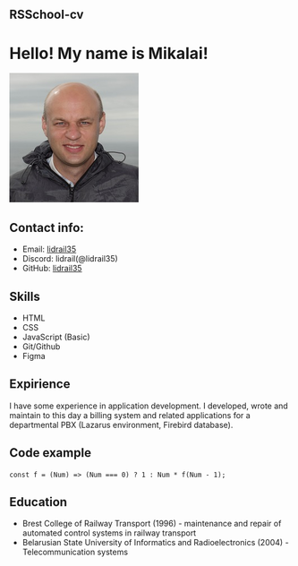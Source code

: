 ## RSSchool-cv
# Hello! My name is Mikalai!
![My foto](./assets/img/main-image.jpg)
## Contact info:
+ Email: [lidrail35](lidrail35@mail.ru)
+ Discord: lidrail(@lidrail35)
+ GitHub: [lidrail35](https://github.com/lidrail35)
## Skills
+ HTML
+ CSS
+ JavaScript (Basic)
+ Git/Github
+ Figma
## Expirience
I have some experience in application development. I developed, wrote and maintain to this day a billing system and related applications for a departmental PBX (Lazarus environment, Firebird database).
## Code example
````
const f = (Num) => (Num === 0) ? 1 : Num * f(Num - 1);
````
 ## Education
+ Brest College of Railway Transport (1996) - maintenance and repair of automated control systems in railway transport
+  Belarusian State University of Informatics and Radioelectronics (2004) - Telecommunication systems